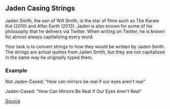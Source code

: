 ## Jaden Casing Strings

Jaden Smith, the son of Will Smith, is the star of films such as The Karate Kid (2010) and After Earth (2013). Jaden is also known for some of his philosophy that he delivers via Twitter. When writing on Twitter, he is known for almost always capitalizing every word.

Your task is to convert strings to how they would be written by Jaden Smith. The strings are actual quotes from Jaden Smith, but they are not capitalized in the same way he originally typed them.

### Example

Not Jaden-Cased: "How can mirrors be real if our eyes aren't real"

Jaden-Cased: "How Can Mirrors Be Real If Our Eyes Aren't Real"

[Source](https://www.codewars.com/kata/5390bac347d09b7da40006f6/train/python)
